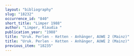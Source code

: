```yaml
---
layout: "bibliography"
slug: "18232"
occurrence_id: "840"
short_title: "Limper 1988"
author: "Limper, Klaudia "
publication_year: "1988"
title: "Uruk. Perlen - Ketten - Anhänger, AUWE 2 (Mainz)"
title: "Uruk. Perlen - Ketten - Anhänger, AUWE 2 (Mainz)"
previous_item: "18235"
---
```

